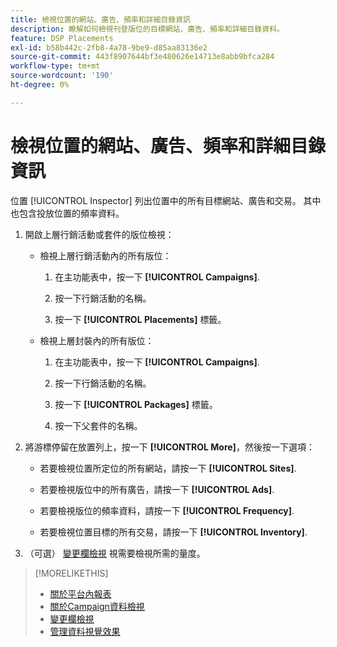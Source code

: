 ```yaml
---
title: 檢視位置的網站、廣告、頻率和詳細目錄資訊
description: 瞭解如何檢視刊登版位的目標網站、廣告、頻率和詳細目錄資料。
feature: DSP Placements
exl-id: b58b442c-2fb8-4a78-9be9-d85aa83136e2
source-git-commit: 443f8907644bf3e480626e14713e8abb9bfca284
workflow-type: tm+mt
source-wordcount: '190'
ht-degree: 0%

---
```


# 檢視位置的網站、廣告、頻率和詳細目錄資訊

位置 [!UICONTROL Inspector] 列出位置中的所有目標網站、廣告和交易。 其中也包含投放位置的頻率資料。

1. 開啟上層行銷活動或套件的版位檢視：

   * 檢視上層行銷活動內的所有版位：

      1. 在主功能表中，按一下 **[!UICONTROL Campaigns]**.

      1. 按一下行銷活動的名稱。

      1. 按一下 **[!UICONTROL Placements]** 標籤。
   * 檢視上層封裝內的所有版位：

      1. 在主功能表中，按一下 **[!UICONTROL Campaigns]**.

      1. 按一下行銷活動的名稱。

      1. 按一下 **[!UICONTROL Packages]** 標籤。

      1. 按一下父套件的名稱。


1. 將游標停留在放置列上，按一下 **[!UICONTROL More]**，然後按一下選項：

   * 若要檢視位置所定位的所有網站，請按一下 **[!UICONTROL Sites]**.

   * 若要檢視版位中的所有廣告，請按一下 **[!UICONTROL Ads]**.

   * 若要檢視版位的頻率資料，請按一下 **[!UICONTROL Frequency]**.

   * 若要檢視位置目標的所有交易，請按一下 **[!UICONTROL Inventory]**.

1. （可選） [變更欄檢視](column-view-change.md) 視需要檢視所需的量度。

>[!MORELIKETHIS]
>
>* [關於平台內報表](campaign-reports-about.md)
>* [關於Campaign資料檢視](campaign-data-views-about.md)
>* [變更欄檢視](column-view-change.md)
>* [管理資料視覺效果](campaign-data-visualization-manage.md)

